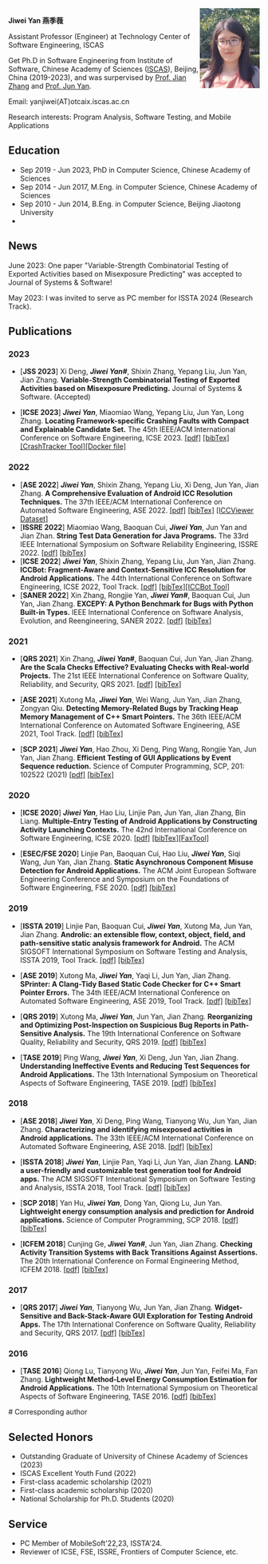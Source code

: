 <body>

<div style="float:right;width:120px">
<img src="myPic.jpg" width=120px height=160px>
</div>

</body>




**Jiwei Yan 燕季薇**

Assistant Professor (Engineer) at Technology Center of Software Engineering, ISCAS

Get Ph.D in Software Engineering from Institute of Software, Chinese Academy of Sciences ([ISCAS](http://www.iscas.ac.cn/)), Beijing, China (2019-2023), and was surpervised by  [Prof. Jian Zhang](http://lcs.ios.ac.cn/~zj/) and  [Prof. Jun Yan](http://lcs.ios.ac.cn/~yanjun/). 

Email: yanjiwei(AT)otcaix.iscas.ac.cn

Research interests: Program Analysis, Software Testing, and Mobile Applications




## Education
* Sep 2019 - Jun 2023, PhD in Computer Science, Chinese Academy of Sciences
* Sep 2014 - Jun 2017, M.Eng. in Computer Science, Chinese Academy of Sciences
* Sep 2010 - Jun 2014, B.Eng. in Computer Science, Beijing Jiaotong University
* 

## News

June 2023: One paper "Variable-Strength Combinatorial Testing of Exported Activities based on Misexposure Predicting" was accepted to Journal of Systems & Software!

May 2023: I was invited to serve as PC member for ISSTA 2024 (Research Track).

## Publications

### 2023
* \[**JSS 2023**\] 
Xi Deng, ***Jiwei Yan#***, Shixin Zhang, Yepang Liu, Jun Yan, Jian Zhang.
**Variable-Strength Combinatorial Testing of Exported Activities based on Misexposure Predicting.** 
Journal of Systems & Software. (Accepted)


* \[**ICSE 2023**\] 
***Jiwei Yan***, Miaomiao Wang, Yepang Liu, Jun Yan, Long Zhang.
**Locating Framework-specific Crashing Faults with Compact and Explainable Candidate Set.** 
The 45th IEEE/ACM International Conference on Software Engineering, ICSE 2023. 
[[pdf]](pdf/icse23_crashtracker.pdf) [[bibTex]](bib/icse23_crashtracker.txt) [[CrashTracker Tool]](https://github.com/hanada31/CrashTracker)[[Docker file]](https://hub.docker.com/repository/docker/hanada31/crash_tracker/general)

### 2022

* \[**ASE 2022**\] 
***Jiwei Yan***, Shixin Zhang, Yepang Liu, Xi Deng, Jun Yan, Jian Zhang.
**A Comprehensive Evaluation of Android ICC Resolution Techniques.** The 37th IEEE/ACM International Conference on Automated Software Engineering, ASE 2022.
[[pdf]](pdf/ase22_ICCEvaluation.pdf) [[bibTex]](bib/ase22_ICCEvaluation.txt) [[ICCViewer Dataset]](https://iccviewer.ldby.site/ICCViewer/)
* \[**ISSRE 2022**\] 
Miaomiao Wang, Baoquan Cui, ***Jiwei Yan***, Jun Yan and Jian Zhan.
**String Test Data Generation for Java Programs.**
The 33rd IEEE International Symposium on Software Reliability Engineering, ISSRE 2022.
[[pdf]](pdf/issre22_StrTestGen.pdf) [[bibTex]](bib/issre22_StrTestGen.txt)
* \[**ICSE 2022**\] 
***Jiwei Yan***, Shixin Zhang, Yepang Liu, Jun Yan, Jian Zhang.
**ICCBot: Fragment-Aware and Context-Sensitive ICC Resolution for Android Applications.**
The 44th International Conference on Software Engineering, ICSE 2022, Tool Track.
[[pdf]](pdf/icse22_iccbot.pdf) [[bibTex]](bib/icse22_iccbot.txt)[[ICCBot Tool]](https://github.com/hanada31/ICCBot)
* \[**SANER 2022**\] 
Xin Zhang, Rongjie Yan, ***Jiwei Yan#***, Baoquan Cui, Jun Yan, Jian Zhang.
**EXCEPY: A Python Benchmark for Bugs with Python Built-in Types.**
IEEE International Conference on Software Analysis, Evolution, and Reengineering, SANER 2022.
[[pdf]](pdf/saner22_excepy.pdf) [[bibTex]](bib/saner22_excepy.txt)

### 2021
* \[**QRS 2021**\] 
Xin Zhang, ***Jiwei Yan#***, Baoquan Cui, Jun Yan, Jian Zhang.
**Are the Scala Checks Effective? Evaluating Checks with Real-world Projects.**
The 21st IEEE International Conference on Software Quality, Reliability, and Security, QRS 2021. 
[[pdf]](pdf/qrs21_scala.pdf) [[bibTex]](bib/qrs21_scala.txt)

* \[**ASE 2021**\] 
Xutong Ma, ***Jiwei Yan***, Wei Wang, Jun Yan, Jian Zhang, Zongyan Qiu.
**Detecting Memory-Related Bugs by Tracking Heap Memory Management of C++ Smart Pointers.**
The 36th IEEE/ACM International Conference on Automated Software Engineering, ASE 2021, Tool Track. 
[[pdf]](pdf/ase21_sp.pdf) [[bibTex]](bib/ase21_sp.txt)

* \[**SCP 2021**\] ***Jiwei Yan***, Hao Zhou, Xi Deng, Ping Wang, Rongjie Yan, Jun Yan, Jian Zhang.
**Efficient Testing of GUI Applications by Event Sequence reduction.**
Science of Computer Programming, SCP, 201: 102522 (2021)
[[pdf]](pdf/scp21_chard.pdf) [[bibTex]](bib/scp21_chard.txt)

### 2020

* \[**ICSE 2020**\] ***Jiwei Yan***, Hao Liu, Linjie Pan, Jun Yan, Jian Zhang, Bin Liang. 
**Multiple-Entry Testing of Android Applications by Constructing Activity Launching Contexts.**
The 42nd International Conference on Software Engineering, ICSE 2020.
[[pdf]](pdf/icse20_fax.pdf) [[bibTex]](bib/icse20_fax.txt)[[FaxTool]](https://github.com/hanada31/Fax)

* \[**ESEC/FSE 2020**\] Linjie Pan, Baoquan Cui, Hao Liu, ***Jiwei Yan***, Siqi Wang, Jun Yan, Jian Zhang. 
**Static Asynchronous Component Misuse Detection for Android Applications.**
The ACM Joint European Software Engineering Conference and Symposium on the Foundations of Software Engineering, FSE 2020.
[[pdf]](pdf/fse20_async.pdf) [[bibTex]](bib/fse20_async.txt)


### 2019

* \[**ISSTA 2019**\] Linjie Pan, Baoquan Cui, ***Jiwei Yan***, Xutong Ma, Jun Yan, Jian Zhang.
**Androlic: an extensible flow, context, object, field, and path-sensitive static analysis framework for Android.**
The ACM SIGSOFT International Symposium on Software Testing and Analysis, ISSTA 2019, Tool Track.
[[pdf]](pdf/issta19_androlic.pdf) [[bibTex]](bib/issta19_androlic.txt)

* \[**ASE 2019**\] Xutong Ma, ***Jiwei Yan***, Yaqi Li, Jun Yan, Jian Zhang.
**SPrinter: A Clang-Tidy Based Static Code Checker for C++ Smart Pointer Errors.**
The 34th IEEE/ACM International Conference on Automated Software Engineering, ASE 2019, Tool Track.
[[pdf]](pdf/ase19_smartpointer.pdf) [[bibTex]](bib/ase19_smartpointer.txt)

* \[**QRS 2019**\] Xutong Ma, ***Jiwei Yan***, Jun Yan, Jian Zhang.
**Reorganizing and Optimizing Post-Inspection on Suspicious Bug Reports in Path-Sensitive Analysis.**
The 19th International Conference on Software Quality, Reliability and Security, QRS 2019.
[[pdf]](pdf/qrs19_report.pdf) [[bibTex]](bib/qrs19_report.txt)

* \[**TASE 2019**\] Ping Wang, ***Jiwei Yan***, Xi Deng, Jun Yan, Jian Zhang.
**Understanding Ineffective Events and Reducing Test Sequences for Android Applications.**
The 13th International Symposium on Theoretical Aspects of Software Engineering, TASE 2019.
[[pdf]](pdf/tase19_ineffective.pdf) [[bibTex]](bib/tase19_ineffective.txt)

### 2018

* \[**ASE 2018**\] ***Jiwei Yan***, Xi Deng, Ping Wang, Tianyong Wu, Jun Yan, Jian Zhang.
**Characterizing and identifying misexposed activities in Android applications.** 
The 33th IEEE/ACM International Conference on Automated Software Engineering, ASE 2018.
[[pdf]](pdf/ase18_misexpose.pdf) [[bibTex]](bib/ase18_misexpose.txt)

* \[**ISSTA 2018**\] ***Jiwei Yan***, Linjie Pan, Yaqi Li, Jun Yan, Jian Zhang.
**LAND: a user-friendly and customizable test generation tool for Android apps.**
The ACM SIGSOFT International Symposium on Software Testing and Analysis, ISSTA 2018, Tool Track.
[[pdf]](pdf/issta18_land.pdf) [[bibTex]](bib/issta18_land.txt)

* \[**SCP 2018**\] Yan Hu, ***Jiwei Yan***, Dong Yan, Qiong Lu, Jun Yan.
**Lightweight energy consumption analysis and prediction for Android applications.** 
Science of Computer Programming, SCP 2018.
[[pdf]](pdf/scp18_energy.pdf) [[bibTex]](bib/scp18_energy.txt)

* \[**ICFEM 2018**\] Cunjing Ge, ***Jiwei Yan#***, Jun Yan, Jian Zhang.
**Checking Activity Transition Systems with Back Transitions Against Assertions.**
The 20th International Conference on Formal Engineering Method, ICFEM 2018. 
[[pdf]](pdf/icfem18_backTransition.pdf) [[bibTex]](bib/icfem18_backTransition.txt)

### 2017

* \[**QRS 2017**\] ***Jiwei Yan***, Tianyong Wu, Jun Yan, Jian Zhang.
**Widget-Sensitive and Back-Stack-Aware GUI Exploration for Testing Android Apps.**
The 17th International Conference on Software Quality, Reliability and Security, QRS 2017. 
[[pdf]](pdf/qrs17_land.pdf) [[bibTex]](bib/qrs17_land.txt)

### 2016

* \[**TASE 2016**\] Qiong Lu, Tianyong Wu, ***Jiwei Yan***, Jun Yan, Feifei Ma, Fan Zhang.
**Lightweight Method-Level Energy Consumption Estimation for Android Applications.**
The 10th International Symposium on Theoretical Aspects of Software Engineering, TASE 2016.
[[pdf]](pdf/tase16_energy.pdf) [[bibTex]](bib/tase16_energy.txt)

\# Corresponding author

## Selected Honors
* Outstanding Graduate of University of Chinese Academy of Sciences (2023)
* ISCAS Excellent Youth Fund (2022)
* First-class academic scholarship (2021)
* First-class academic scholarship (2020)
* National Scholarship for Ph.D. Students (2020)

## Service
* PC Member of MobileSoft'22,23, ISSTA'24.
* Reviewer of  ICSE, FSE, ISSRE, Frontiers of Computer Science, etc.
